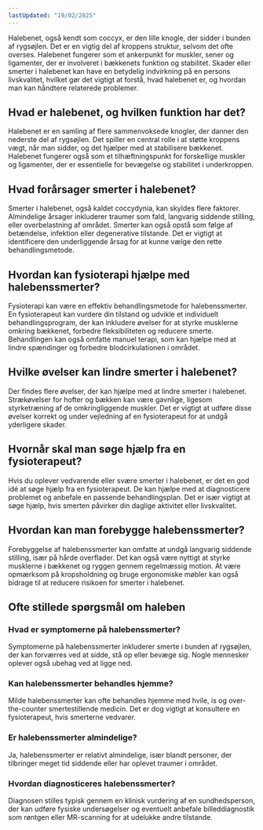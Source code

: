 ```yaml
---
lastUpdated: "19/02/2025"
---
```


Halebenet, også kendt som coccyx, er den lille knogle, der sidder i bunden af rygsøjlen. Det er en vigtig del af kroppens struktur, selvom det ofte overses. Halebenet fungerer som et ankerpunkt for muskler, sener og ligamenter, der er involveret i bækkenets funktion og stabilitet. Skader eller smerter i halebenet kan have en betydelig indvirkning på en persons livskvalitet, hvilket gør det vigtigt at forstå, hvad halebenet er, og hvordan man kan håndtere relaterede problemer.

## Hvad er halebenet, og hvilken funktion har det?

Halebenet er en samling af flere sammenvoksede knogler, der danner den nederste del af rygsøjlen. Det spiller en central rolle i at støtte kroppens vægt, når man sidder, og det hjælper med at stabilisere bækkenet. Halebenet fungerer også som et tilhæftningspunkt for forskellige muskler og ligamenter, der er essentielle for bevægelse og stabilitet i underkroppen.

## Hvad forårsager smerter i halebenet?

Smerter i halebenet, også kaldet coccydynia, kan skyldes flere faktorer. Almindelige årsager inkluderer traumer som fald, langvarig siddende stilling, eller overbelastning af området. Smerter kan også opstå som følge af betændelse, infektion eller degenerative tilstande. Det er vigtigt at identificere den underliggende årsag for at kunne vælge den rette behandlingsmetode.

## Hvordan kan fysioterapi hjælpe med halebenssmerter?

Fysioterapi kan være en effektiv behandlingsmetode for halebenssmerter. En fysioterapeut kan vurdere din tilstand og udvikle et individuelt behandlingsprogram, der kan inkludere øvelser for at styrke musklerne omkring bækkenet, forbedre fleksibiliteten og reducere smerte. Behandlingen kan også omfatte manuel terapi, som kan hjælpe med at lindre spændinger og forbedre blodcirkulationen i området.

## Hvilke øvelser kan lindre smerter i halebenet?

Der findes flere øvelser, der kan hjælpe med at lindre smerter i halebenet. Strækøvelser for hofter og bækken kan være gavnlige, ligesom styrketræning af de omkringliggende muskler. Det er vigtigt at udføre disse øvelser korrekt og under vejledning af en fysioterapeut for at undgå yderligere skader.

## Hvornår skal man søge hjælp fra en fysioterapeut?

Hvis du oplever vedvarende eller svære smerter i halebenet, er det en god idé at søge hjælp fra en fysioterapeut. De kan hjælpe med at diagnosticere problemet og anbefale en passende behandlingsplan. Det er især vigtigt at søge hjælp, hvis smerten påvirker din daglige aktivitet eller livskvalitet.

## Hvordan kan man forebygge halebenssmerter?

Forebyggelse af halebenssmerter kan omfatte at undgå langvarig siddende stilling, især på hårde overflader. Det kan også være nyttigt at styrke musklerne i bækkenet og ryggen gennem regelmæssig motion. At være opmærksom på kropsholdning og bruge ergonomiske møbler kan også bidrage til at reducere risikoen for smerter i halebenet.

## Ofte stillede spørgsmål om haleben

### Hvad er symptomerne på halebenssmerter?

Symptomerne på halebenssmerter inkluderer smerte i bunden af rygsøjlen, der kan forværres ved at sidde, stå op eller bevæge sig. Nogle mennesker oplever også ubehag ved at ligge ned.

### Kan halebenssmerter behandles hjemme?

Milde halebenssmerter kan ofte behandles hjemme med hvile, is og over-the-counter smertestillende medicin. Det er dog vigtigt at konsultere en fysioterapeut, hvis smerterne vedvarer.

### Er halebenssmerter almindelige?

Ja, halebenssmerter er relativt almindelige, især blandt personer, der tilbringer meget tid siddende eller har oplevet traumer i området.

### Hvordan diagnosticeres halebenssmerter?

Diagnosen stilles typisk gennem en klinisk vurdering af en sundhedsperson, der kan udføre fysiske undersøgelser og eventuelt anbefale billeddiagnostik som røntgen eller MR-scanning for at udelukke andre tilstande.
